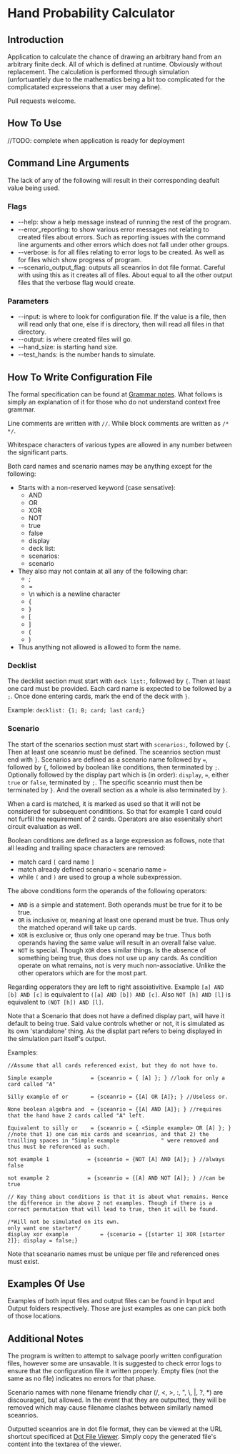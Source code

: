 
# Hand Probability Calculator

## Introduction

Application to calculate the chance of drawing an arbitrary hand from an arbitrary finite deck. All of which is defined at runtime. Obviously without replacement. The calculation is performed through simulation (unfortuantlely due to the mathematics being a bit too complicated for the complicatated expresseions that a user may define).

Pull requests welcome.

## How To Use

//TODO: complete when application is ready for deployment

## Command Line Arguments

The lack of any of the following will result in their corresponding deafult value being used.

### Flags

- --help: show a help message instead of running the rest of the program.
- --error_reporting: to show various error messages not relating to created files about errors. Such as reporting issues with the command line arguments and other errors which does not fall under other groups.
- --verbose: is for all files relating to error logs to be created. As well as for files which show progress of program.
- --scenario_output_flag: outputs all sceanrios in dot file format. Careful with using this as it creates all of files. About equal to all the other output files that the verbose flag would create.

### Parameters

- --input: is where to look for configuration file. If the value is a file, then will read only that one, else if is directory, then will read all files in that directory.
- --output: is where created files will go.
- --hand_size: is starting hand size.
- --test_hands: is the number hands to simulate.

## How To Write Configuration File

The formal specification can be found at [Grammar notes]("parser/Grammar%20notes.txt"). What follows is simply an explanation of it for those who do not understand context free grammar.

Line comments are written with `//`. While block comments are written as `/* */`.

Whitespace characters of various types are allowed in any number between the significant parts.

Both card names and scenario names may be anything except for the following:
- Starts with a non-reserved keyword (case sensative):
    - AND
    - OR
    - XOR
    - NOT
    - true
    - false
    - display
    - deck list:
    - scenarios:
    - scenario
- They also may not contain at all any of the following char:
    - ;
    - =
    - \n which is a newline character
    - {
    - }
    - \[
    - ]
    - (
    - )
- Thus anything not allowed is allowed to form the name.

### Decklist

The decklist section must start with `deck list:`, followed by `{`. Then at least one card must be provided. Each card name is expected to be followed by a `;`. Once done entering cards, mark the end of the deck with `}`.

Example:
`decklist: {1; B; card; last card;}`

### Scenario

The start of the scenarios section must start with `scenarios:`, followed by `{`. Then at least one sceanrio must be defined. The sceanrios section must end with `}`. Scenarios are defined as a scenario name followed by `=`, followed by `{`, followed by boolean like conditions, then terminated by `;`. Optionally followed by the display part which is (in order): `display`, `=`, either `true` or `false`, terminated by `;`. The specific sceanrio must then be terminated by `}`. And the overall section as a whole is also terminated by `}`.

When a card is matched, it is marked as used so that it will not be considered for subsequent condititions. So that for example 1 card could not furfill the requirement of 2 cards. Operators are also essenitally short circuit evaluation as well.

Boolean conditions are defined as a large expression as follows, note that all leading and trailing space characters are removed:
- match card `[` card name `]`
- match already defined scenario `<` scenario name `>`
- while `(` and `)` are used to group a whole subexpression.

The above conditions form the operands of the following operators:
- `AND` is a simple and statement. Both operands must be true for it to be true.
- `OR` is inclusive or, meaning at least one operand must be true. Thus only the matched operand will take up cards.
- `XOR` is exclusive or, thus only one operand may be true. Thus both operands having the same value will result in an overall false value.
- `NOT` is special. Though `XOR` does similar things. Is the absence of something being true, thus does not use up any cards. As condition operate on what remains, not is very much non-associative. Unlike the other operators which are for the most part.

Regarding opperators they are left to right assoiativitive. Example `[a] AND [b] AND [c]` is equivalent to `([a] AND [b]) AND [c]`. Also `NOT [h] AND [l]` is equivalent to `(NOT [h]) AND [l]`.

Note that a Scenario that does not have a defined display part, will have it default to being true. Said value controls whether or not, it is simulated as its own 'standalone' thing. As the displat part refers to being displayed in the simulation part itself's output.

Examples:

```
//Assume that all cards referenced exist, but they do not have to.

Simple example            = {sceanrio = { [A] }; } //look for only a card called "A"

Silly example of or       = {sceanrio = {[A] OR [A]}; } //Useless or. 

None boolean algebra and  = {sceanrio = {[A] AND [A]}; } //requires that the hand have 2 cards called "A" left.

Equivalent to silly or    = {sceanrio = { <Simple example> OR [A] }; } //note that 1) one can mix cards and sceanrios, and that 2) the trailling spaces in "Simple example             " were removed and thus must be referenced as such.

not example 1            = {sceanrio = {NOT [A] AND [A]}; } //always false

not example 2            = {sceanrio = {[A] AND NOT [A]}; } //can be true

// Key thing about conditions is that it is about what remains. Hence the difference in the above 2 not examples. Though if there is a correct permutation that will lead to true, then it will be found.

/*Will not be simulated on its own.
only want one starter*/
display xor example          = {scenario = {[starter 1] XOR [starter 2]}; display = false;}
```

Note that sceanario names must be unique per file and referenced ones must exist.

## Examples Of Use

Examples of both input files and output files can be found in Input and Output folders respectively. Those are just examples as one can pick both of those locations.

## Additional Notes

The program is written to attempt to salvage poorly written configuration files, however some are unsavable. It is suggested to check error logs to ensure that the configuration file it written properly. Empty files (not the same as no file) indicates no errors for that phase.

Scenario names with none filename friendly char (/, <, >, :, ", \\, |, ?, \*) are discouraged, but allowed. In the event that they are outputted, they will be removed which may cause filename clashes between similarly named sceanrios.

Outputted sceanrios are in dot file format, they can be viewed at the URL shortcut specificed at [Dot File Viewer](https://dreampuf.github.io/GraphvizOnline). Simply copy the generated file's content into the textarea of the viewer.
